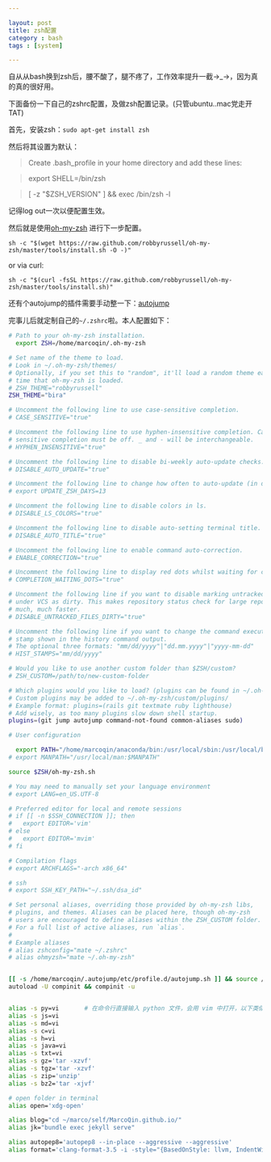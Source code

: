 ```yaml
---

layout: post
title: zsh配置
category : bash
tags : [system]

---
```


自从从bash换到zsh后，腰不酸了，腿不疼了，工作效率提升一截->_->，因为真的真的很好用。

下面备份一下自己的zshrc配置，及做zsh配置记录。(只管ubuntu..mac党走开TAT)

首先，安装zsh：`sudo apt-get install zsh`

然后将其设置为默认：

> Create .bash_profile in your home directory and add these lines:

> export SHELL=/bin/zsh

> [ -z "$ZSH_VERSION" ] && exec /bin/zsh -l

记得log out一次以便配置生效。

然后就是使用[oh-my-zsh](https://github.com/robbyrussell/oh-my-zsh) 进行下一步配置。

`sh -c "$(wget https://raw.github.com/robbyrussell/oh-my-zsh/master/tools/install.sh -O -)"`

or via curl:

`sh -c "$(curl -fsSL https://raw.github.com/robbyrussell/oh-my-zsh/master/tools/install.sh)"`

还有个autojump的插件需要手动整一下：[autojump](https://github.com/wting/autojump)

完事儿后就定制自己的`~/.zshrc`啦。本人配置如下：


```bash
# Path to your oh-my-zsh installation.
  export ZSH=/home/marcoqin/.oh-my-zsh

# Set name of the theme to load.
# Look in ~/.oh-my-zsh/themes/
# Optionally, if you set this to "random", it'll load a random theme each
# time that oh-my-zsh is loaded.
# ZSH_THEME="robbyrussell"
ZSH_THEME="bira"

# Uncomment the following line to use case-sensitive completion.
# CASE_SENSITIVE="true"

# Uncomment the following line to use hyphen-insensitive completion. Case
# sensitive completion must be off. _ and - will be interchangeable.
# HYPHEN_INSENSITIVE="true"

# Uncomment the following line to disable bi-weekly auto-update checks.
# DISABLE_AUTO_UPDATE="true"

# Uncomment the following line to change how often to auto-update (in days).
# export UPDATE_ZSH_DAYS=13

# Uncomment the following line to disable colors in ls.
# DISABLE_LS_COLORS="true"

# Uncomment the following line to disable auto-setting terminal title.
# DISABLE_AUTO_TITLE="true"

# Uncomment the following line to enable command auto-correction.
# ENABLE_CORRECTION="true"

# Uncomment the following line to display red dots whilst waiting for completion.
# COMPLETION_WAITING_DOTS="true"

# Uncomment the following line if you want to disable marking untracked files
# under VCS as dirty. This makes repository status check for large repositories
# much, much faster.
# DISABLE_UNTRACKED_FILES_DIRTY="true"

# Uncomment the following line if you want to change the command execution time
# stamp shown in the history command output.
# The optional three formats: "mm/dd/yyyy"|"dd.mm.yyyy"|"yyyy-mm-dd"
# HIST_STAMPS="mm/dd/yyyy"

# Would you like to use another custom folder than $ZSH/custom?
# ZSH_CUSTOM=/path/to/new-custom-folder

# Which plugins would you like to load? (plugins can be found in ~/.oh-my-zsh/plugins/*)
# Custom plugins may be added to ~/.oh-my-zsh/custom/plugins/
# Example format: plugins=(rails git textmate ruby lighthouse)
# Add wisely, as too many plugins slow down shell startup.
plugins=(git jump autojump command-not-found common-aliases sudo)

# User configuration

  export PATH="/home/marcoqin/anaconda/bin:/usr/local/sbin:/usr/local/bin:/usr/sbin:/usr/bin:/sbin:/bin:/usr/games:/usr/local/games"
# export MANPATH="/usr/local/man:$MANPATH"

source $ZSH/oh-my-zsh.sh

# You may need to manually set your language environment
# export LANG=en_US.UTF-8

# Preferred editor for local and remote sessions
# if [[ -n $SSH_CONNECTION ]]; then
#   export EDITOR='vim'
# else
#   export EDITOR='mvim'
# fi

# Compilation flags
# export ARCHFLAGS="-arch x86_64"

# ssh
# export SSH_KEY_PATH="~/.ssh/dsa_id"

# Set personal aliases, overriding those provided by oh-my-zsh libs,
# plugins, and themes. Aliases can be placed here, though oh-my-zsh
# users are encouraged to define aliases within the ZSH_CUSTOM folder.
# For a full list of active aliases, run `alias`.
#
# Example aliases
# alias zshconfig="mate ~/.zshrc"
# alias ohmyzsh="mate ~/.oh-my-zsh"


[[ -s /home/marcoqin/.autojump/etc/profile.d/autojump.sh ]] && source /home/marcoqin/.autojump/etc/profile.d/autojump.sh
autoload -U compinit && compinit -u


alias -s py=vi       # 在命令行直接输入 python 文件，会用 vim 中打开，以下类似
alias -s js=vi
alias -s md=vi
alias -s c=vi
alias -s h=vi
alias -s java=vi
alias -s txt=vi
alias -s gz='tar -xzvf'
alias -s tgz='tar -xzvf'
alias -s zip='unzip'
alias -s bz2='tar -xjvf'

# open folder in terminal
alias open='xdg-open'

alias blog="cd ~/marco/self/MarcoQin.github.io/"
alias jk="bundle exec jekyll serve"

alias autopep8='autopep8 --in-place --aggressive --aggressive'
alias format='clang-format-3.5 -i -style="{BasedOnStyle: llvm, IndentWidth: 4}"'
```

